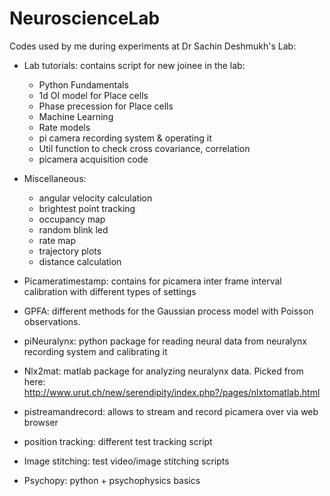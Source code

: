 # NeuroscienceLab
Codes used by me during experiments at Dr Sachin Deshmukh's Lab:

* Lab tutorials: contains script for new joinee in the lab:
    * Python Fundamentals
    * 1d OI model for Place cells
    * Phase precession for Place cells
    * Machine Learning
    * Rate models
    * pi camera recording system & operating it 
    * Util function to check cross covariance, correlation
    * picamera acquisition code

* Miscellaneous:
    * angular velocity calculation
    * brightest point tracking
    * occupancy map
    * random blink led 
    * rate map 
    * trajectory plots
    * distance calculation 

* Picameratimestamp: contains for picamera inter frame interval calibration with different types of settings

* GPFA:  different methods for the Gaussian process model with Poisson observations.

* piNeuralynx: python package for reading neural data from neuralynx recording system and calibrating it 

* Nlx2mat: matlab package for analyzing neuralynx data. Picked from here: http://www.urut.ch/new/serendipity/index.php?/pages/nlxtomatlab.html

* pistreamandrecord: allows to stream and record picamera over via web browser

* position tracking: different test tracking script

* Image stitching: test video/image stitching scripts

* Psychopy: python + psychophysics basics
